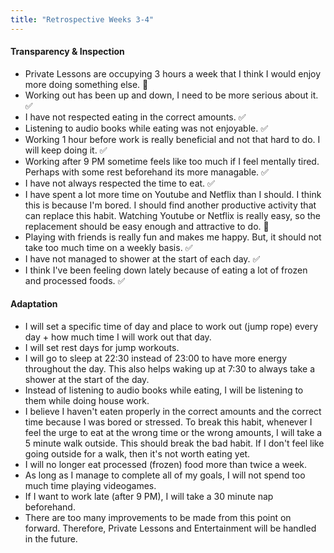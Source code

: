 ```yaml
---
title: "Retrospective Weeks 3-4"
---
```

#### Transparency & Inspection
- Private Lessons are occupying 3 hours a week that I think I would enjoy more doing something else. 🚧
- Working out has been up and down, I need to be more serious about it. ✅
- I have not respected eating in the correct amounts. ✅
- Listening to audio books while eating was not enjoyable. ✅
- Working 1 hour before work is really beneficial and not that hard to do. I will keep doing it. ✅
- Working after 9 PM sometime feels like too much if I feel mentally tired. Perhaps with some rest beforehand its more managable. ✅
- I have not always respected the time to eat. ✅
- I have spent a lot more time on Youtube and Netflix than I should. I think this is because I'm bored. I should find another productive activity that can replace this habit. Watching Youtube or Netflix is really easy, so the replacement should be easy enough and attractive to do. 🚧
- Playing with friends is really fun and makes me happy. But, it should not take too much time on a weekly basis. ✅
- I have not managed to shower at the start of each day. ✅
- I think I've been feeling down lately because of eating a lot of frozen and processed foods. ✅

#### Adaptation
- I will set a specific time of day and place to work out (jump rope) every day + how much time I will work out that day.
- I will set rest days for jump workouts.
- I will go to sleep at 22:30 instead of 23:00 to have more energy throughout the day. This also helps waking up at 7:30 to always take a shower at the start of the day.
- Instead of listening to audio books while eating, I will be listening to them while doing house work.
- I believe I haven't eaten properly in the correct amounts and the correct time because I was bored or stressed. To break this habit, whenever I feel the urge to eat at the wrong time or the wrong amounts, I will take a 5 minute walk outside. This should break the bad habit. If I don't feel like going outside for a walk, then it's not worth eating yet.
- I will no longer eat processed (frozen) food more than twice a week.
- As long as I manage to complete all of my goals, I will not spend too much time playing videogames.
- If I want to work late (after 9 PM), I will take a 30 minute nap beforehand.
- There are too many improvements to be made from this point on forward. Therefore, Private Lessons and Entertainment will be handled in the future.
